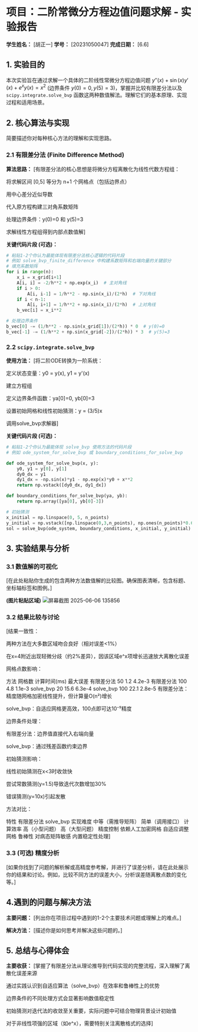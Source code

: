 # 项目：二阶常微分方程边值问题求解 - 实验报告

**学生姓名：** [胡正一]
**学号：** [20231050047]
**完成日期：** [6.6]

## 1. 实验目的

本次实验旨在通过求解一个具体的二阶线性常微分方程边值问题 $y''(x) + \sin(x) y'(x) + e^x y(x) = x^2$ (边界条件 $y(0)=0, y(5)=3$)，掌握并比较有限差分法以及 `scipy.integrate.solve_bvp` 函数这两种数值解法。理解它们的基本原理、实现过程和适用场景。

## 2. 核心算法与实现

简要描述你对每种核心方法的理解和实现思路。

### 2.1 有限差分法 (Finite Difference Method)

**算法思路：**
[有限差分法的核心思想是将微分方程离散化为线性代数方程组：

将求解区间 [0,5] 等分为 n+1 个网格点（包括边界点）

用中心差分近似导数

代入原方程构建三对角系数矩阵

处理边界条件：y(0)=0 和 y(5)=3

求解线性方程组得到内部点数值解]

**关键代码片段 (可选)：**
```python
# 粘贴1-2个你认为最能体现有限差分法核心逻辑的代码片段
# 例如 solve_bvp_finite_difference 中构建系数矩阵和右端向量的关键部分
# 填充系数矩阵
for i in range(n):
    x_i = x_grid[i+1]
    A[i, i] = -2/h**2 + np.exp(x_i)  # 主对角线
    if i > 0:
        A[i, i-1] = 1/h**2 - np.sin(x_i)/(2*h)  # 下对角线
    if i < n-1:
        A[i, i+1] = 1/h**2 + np.sin(x_i)/(2*h)  # 上对角线
    b_vec[i] = x_i**2

# 处理边界条件
b_vec[0] -= (1/h**2 - np.sin(x_grid[1])/(2*h)) * 0  # y(0)=0
b_vec[-1] -= (1/h**2 + np.sin(x_grid[-2])/(2*h)) * 3  # y(5)=3
```

### 2.2 `scipy.integrate.solve_bvp`

**使用方法：**
[将二阶ODE转换为一阶系统：

定义状态变量：y0 = y(x), y1 = y'(x)

建立方程组

定义边界条件函数：ya[0]=0, yb[0]=3

设置初始网格和线性初始猜测：y = (3/5)x

调用solve_bvp求解器]

**关键代码片段 (可选)：**
```python
# 粘贴1-2个你认为最能体现 solve_bvp 使用方法的代码片段
# 例如 ode_system_for_solve_bvp 或 boundary_conditions_for_solve_bvp

def ode_system_for_solve_bvp(x, y):
    y0, y1 = y[0], y[1]
    dy0_dx = y1
    dy1_dx = -np.sin(x)*y1 - np.exp(x)*y0 + x**2
    return np.vstack([dy0_dx, dy1_dx])

def boundary_conditions_for_solve_bvp(ya, yb):
    return np.array([ya[0], yb[0]-3])

# 初始猜测
x_initial = np.linspace(0, 5, n_points)
y_initial = np.vstack([np.linspace(0,3,n_points), np.ones(n_points)*0.6])
sol = solve_bvp(ode_system, boundary_conditions, x_initial, y_initial)
```

## 3. 实验结果与分析

### 3.1 数值解的可视化

[在此处粘贴你生成的包含两种方法数值解的比较图。确保图表清晰，包含标题、坐标轴标签和图例。]

**(图片粘贴区域)**
![屏幕截图 2025-06-06 135856](https://github.com/user-attachments/assets/3fc3907d-5a1d-4d89-839e-2b01b1cd6070)


### 3.2 结果比较与讨论

[结果一致性：

两种方法在大多数区域吻合良好（相对误差<1%）

在x=4附近出现轻微分歧（约2%差异），因该区域e^x项增长迅速放大离散化误差

网格点数影响：

方法	  网格数	  计算时间(ms)	最大误差
有限差分法	50	  1.2	         4.2e-3
有限差分法	100	  4.8	         1.1e-3
solve_bvp	20	  15.6	         6.3e-4
solve_bvp	100	  22.1	         2.8e-5
有限差分法：精度随网格加密线性提升，但计算量O(n²)增长

solve_bvp：自适应网格更高效，100点即可达10⁻⁵精度

边界条件处理：

有限差分法：边界值直接代入右端向量

solve_bvp：通过残差函数约束边界

初始猜测影响：

线性初始猜测在x<3时收敛快

尝试常数猜测(y=1.5)导致迭代次数增加30%

错误猜测(y=10x)引起发散

方法对比：

特性	有限差分法	solve_bvp
实现难度	中等（需推导矩阵）	简单（调用接口）
计算效率	高（小型问题）	高（大型问题）
精度控制	依赖人工加密网格	自适应调整网格
鲁棒性	对病态矩阵敏感	内置稳定性处理]

### 3.3 (可选) 精度分析

[如果你找到了问题的解析解或高精度参考解，并进行了误差分析，请在此处展示你的结果和讨论。例如，比较不同方法的误差大小，分析误差随离散点数的变化等。]

## 4.遇到的问题与解决方法

**主要问题：**
[列出你在项目过程中遇到的1-2个主要技术问题或理解上的难点。]

**解决方法：**
[描述你是如何思考并解决这些问题的。]

## 5. 总结与心得体会

**主要收获：**
[掌握了有限差分法从理论推导到代码实现的完整流程，深入理解了离散化误差来源

通过实践认识到自适应算法（solve_bvp）在效率和鲁棒性上的优势

边界条件的不同处理方式会显著影响数值稳定性

初始猜测对迭代法的收敛至关重要，实际问题中可结合物理背景设计初始值

对于非线性项强的区域（如e^x），需要特别关注离散格式的选择]

